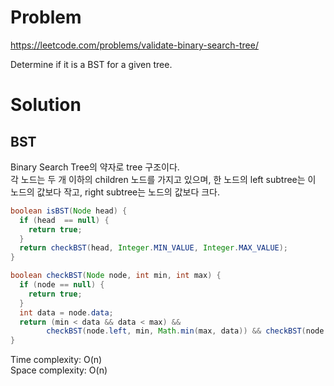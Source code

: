# Problem
https://leetcode.com/problems/validate-binary-search-tree/

Determine if it is a BST for a given tree.

# Solution

## BST
Binary Search Tree의 약자로 tree 구조이다.<br/>
각 노드는 두 개 이하의 children 노드를 가지고 있으며, 한 노드의 left subtree는 이 노드의 값보다 작고, right subtree는 노드의 값보다 크다.


```java
boolean isBST(Node head) {
  if (head  == null) {
    return true;
  }
  return checkBST(head, Integer.MIN_VALUE, Integer.MAX_VALUE);
}

boolean checkBST(Node node, int min, int max) {
  if (node == null) {
    return true;
  }
  int data = node.data;
  return (min < data && data < max) && 
        checkBST(node.left, min, Math.min(max, data)) && checkBST(node.right, Math.max(min, data), max);
}
```

Time complexity: O(n)<br/>
Space complexity: O(n)
